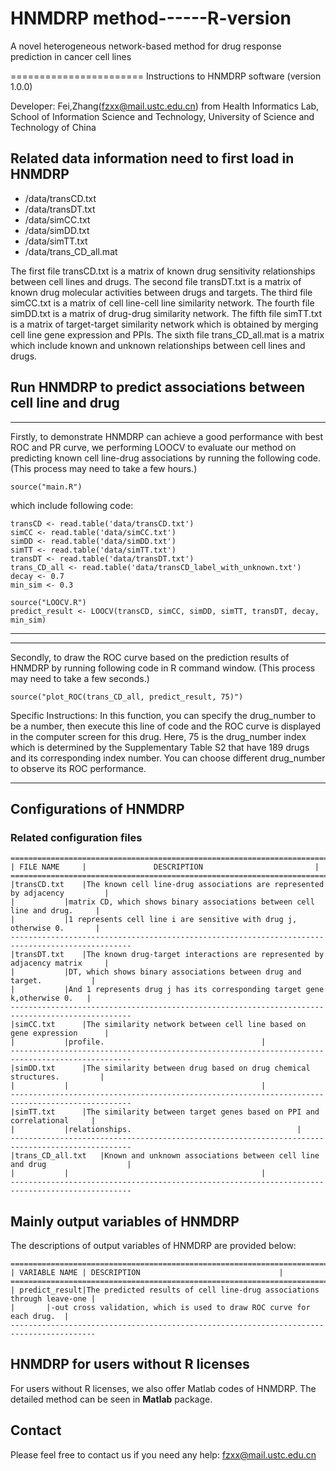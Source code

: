 # HNMDRP method------R-version

A novel heterogeneous network-based method for drug response prediction in cancer cell lines

======================= Instructions to HNMDRP software (version 1.0.0)

Developer: Fei,Zhang(fzxx@mail.ustc.edu.cn) from Health Informatics Lab, School of Information Science and Technology, University of Science and Technology of China

## **Related data information need to first load in HNMDRP** 

- /data/transCD.txt
- /data/transDT.txt
- /data/simCC.txt
- /data/simDD.txt
- /data/simTT.txt
- /data/trans_CD_all.mat

The first file transCD.txt is a matrix of known drug sensitivity relationships between cell lines and drugs. 
The second file transDT.txt is a matrix of known drug molecular activities between drugs and targets.
The third file simCC.txt is a matrix of cell line-cell line similarity network.
The fourth file simDD.txt is a matrix of drug-drug similarity network.
The fifth file simTT.txt is a matrix of target-target similarity network which is obtained by merging cell line gene expression and PPIs.
The sixth file trans_CD_all.mat is a matrix which include known and unknown relationships between cell lines and drugs.


## **Run HNMDRP to predict associations between cell line and drug**
**************************************************************************************************

Firstly, to demonstrate HNMDRP can achieve a good performance with best ROC and PR curve, we performing LOOCV to evaluate our method on predicting known cell line-drug associations by running the following code. 
(This process may need to take a few hours.)

	source("main.R")
	
which include following code:

	transCD <- read.table('data/transCD.txt')
	simCC <- read.table('data/simCC.txt')
	simDD <- read.table('data/simDD.txt')
	simTT <- read.table('data/simTT.txt')
	transDT <- read.table('data/transDT.txt')
	trans_CD_all <- read.table('data/transCD_label_with_unknown.txt')
	decay <- 0.7
	min_sim <- 0.3

	source("LOOCV.R")
	predict_result <- LOOCV(transCD, simCC, simDD, simTT, transDT, decay, min_sim)

**************************************************************************************************

**************************************************************************************************

Secondly, to draw the ROC curve based on the prediction results of HNMDRP by running following code in R command window. 
(This process may need to take a few seconds.)

	source("plot_ROC(trans_CD_all, predict_result, 75)")
	
Specific Instructions: In this function, you can specify the drug_number to be a number, then execute this line of code and the ROC curve is displayed in the computer screen for this drug.
					   Here, 75 is the drug_number index which is determined by the Supplementary Table S2 that have 189 drugs and its corresponding index number.
					   You can choose different drug_number to observe its ROC performance.
*******************************************************************************************************************************************************************************************


## Configurations of HNMDRP
### Related configuration files

	==========================================================================================================
	| FILE NAME		|				DESCRIPTION               			|
	==========================================================================================================
	|transCD.txt	|The known cell line-drug associations are represented by adjacency 		|
	|			|matrix CD, which shows binary associations between cell line and drug.		|
	|			|1 represents cell line i are sensitive with drug j, otherwise 0.		|
	-------------------------------------------------------------------------------------------------
	|transDT.txt	|The known drug-target interactions are represented by adjacency matrix		|
	|			|DT, which shows binary associations between drug and target.			|
	|			|And 1 represents drug j has its corresponding target gene k,otherwise 0.	|
	-------------------------------------------------------------------------------------------------
    |simCC.txt		|The similarity network between cell line based on gene expression		|
	|  			|profile.									|
	-------------------------------------------------------------------------------------------------
	|simDD.txt		|The similarity between drug based on drug chemical structures.			|
	|			|       									|
	-------------------------------------------------------------------------------------------------
	|simTT.txt		|The similarity between target genes based on PPI and correlational		|
	|			|relationships.         							|
	-------------------------------------------------------------------------------------------------
	|trans_CD_all.txt	|Known and unknown associations between cell line and drug           	   	|
	|			|         									|
	-------------------------------------------------------------------------------------------------
	
## **Mainly output variables of HNMDRP**

The descriptions of output variables of HNMDRP are provided below:

	=========================================================================================
	| VARIABLE NAME	| DESCRIPTION								|
	=========================================================================================
	| predict_result|The predicted results of cell line-drug associations through leave-one	|
	|		|-out cross validation, which is used to draw ROC curve for each drug.	|
	-----------------------------------------------------------------------------------------

	
## HNMDRP for users without R licenses
For users without R licenses, we also offer Matlab codes of HNMDRP. The detailed method can be seen in **Matlab** package.

## **Contact**

Please feel free to contact us if you need any help: fzxx@mail.ustc.edu.cn


